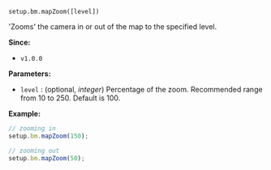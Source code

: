 `setup.bm.mapZoom([level])`

'Zooms' the camera in or out of the map to the specified level.

**Since:**
- `v1.0.0`

**Parameters:**
- `level` : (optional, *integer*) Percentage of the zoom. Recommended range from 10 to 250. Default is 100.

**Example:**
```js
// zooming in
setup.bm.mapZoom(150);

// zooming out
setup.bm.mapZoom(50);
```
